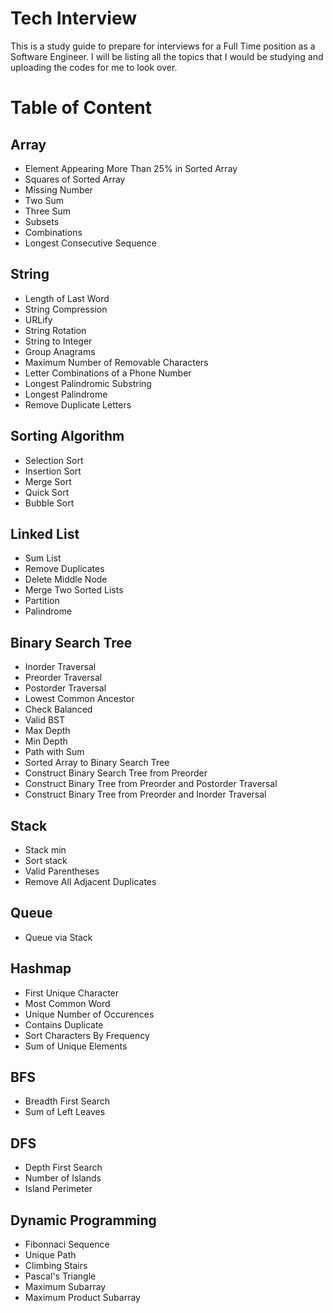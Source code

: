 # Tech Interview

This is a study guide to prepare for interviews for a Full Time position as a Software Engineer. I will be listing all the topics
that I would be studying and uploading the codes for me to look over.


# Table of Content
## Array
- Element Appearing More Than 25% in Sorted Array
- Squares of Sorted Array
- Missing Number
- Two Sum
- Three Sum
- Subsets
- Combinations
- Longest Consecutive Sequence
## String
- Length of Last Word
- String Compression
- URLify
- String Rotation 
- String to Integer
- Group Anagrams
- Maximum Number of Removable Characters
- Letter Combinations of a Phone Number
- Longest Palindromic Substring
- Longest Palindrome
- Remove Duplicate Letters
## Sorting Algorithm
- Selection Sort
- Insertion Sort 
- Merge Sort
- Quick Sort
- Bubble Sort 
## Linked List
- Sum List
- Remove Duplicates
- Delete Middle Node
- Merge Two Sorted Lists
- Partition
- Palindrome
## Binary Search Tree
- Inorder Traversal
- Preorder Traversal
- Postorder Traversal
- Lowest Common Ancestor
- Check Balanced
- Valid BST
- Max Depth
- Min Depth
- Path with Sum
- Sorted Array to Binary Search Tree
- Construct Binary Search Tree from Preorder
- Construct Binary Tree from Preorder and Postorder Traversal 
- Construct Binary Tree from Preorder and Inorder Traversal
## Stack
- Stack min
- Sort stack
- Valid Parentheses
- Remove All Adjacent Duplicates
## Queue
- Queue via Stack
## Hashmap
- First Unique Character
- Most Common Word
- Unique Number of Occurences
- Contains Duplicate
- Sort Characters By Frequency
- Sum of Unique Elements
## BFS
- Breadth First Search
- Sum of Left Leaves 
## DFS
- Depth First Search
- Number of Islands
- Island Perimeter
## Dynamic Programming
- Fibonnaci Sequence
- Unique Path
- Climbing Stairs
- Pascal's Triangle
- Maximum Subarray
- Maximum Product Subarray 
